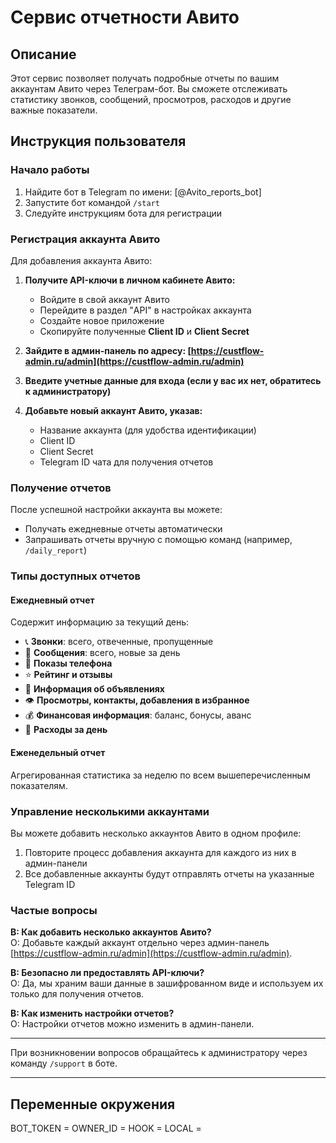 # Сервис отчетности Авито

## Описание
Этот сервис позволяет получать подробные отчеты по вашим аккаунтам Авито через Телеграм-бот. Вы сможете отслеживать статистику звонков, сообщений, просмотров, расходов и другие важные показатели.

## Инструкция пользователя

### Начало работы
1. Найдите бот в Telegram по имени: [@Avito_reports_bot]
2. Запустите бот командой `/start`
3. Следуйте инструкциям бота для регистрации

### Регистрация аккаунта Авито
Для добавления аккаунта Авито:

1. **Получите API-ключи в личном кабинете Авито:**
   - Войдите в свой аккаунт Авито
   - Перейдите в раздел "API" в настройках аккаунта
   - Создайте новое приложение
   - Скопируйте полученные **Client ID** и **Client Secret**

2. **Зайдите в админ-панель по адресу: [https://custflow-admin.ru/admin](https://custflow-admin.ru/admin)**

3. **Введите учетные данные для входа (если у вас их нет, обратитесь к администратору)**

4. **Добавьте новый аккаунт Авито, указав:**
   - Название аккаунта (для удобства идентификации)
   - Client ID
   - Client Secret
   - Telegram ID чата для получения отчетов

### Получение отчетов
После успешной настройки аккаунта вы можете:

- Получать ежедневные отчеты автоматически
- Запрашивать отчеты вручную с помощью команд (например, `/daily_report`)

### Типы доступных отчетов

#### Ежедневный отчет
Содержит информацию за текущий день:
- 📞 **Звонки**: всего, отвеченные, пропущенные
- 💬 **Сообщения**: всего, новые за день
- 📱 **Показы телефона**
- ⭐ **Рейтинг и отзывы**
- 📝 **Информация об объявлениях**
- 👁 **Просмотры, контакты, добавления в избранное**
- 💰 **Финансовая информация**: баланс, бонусы, аванс
- 💸 **Расходы за день**

#### Еженедельный отчет
Агрегированная статистика за неделю по всем вышеперечисленным показателям.

### Управление несколькими аккаунтами
Вы можете добавить несколько аккаунтов Авито в одном профиле:
1. Повторите процесс добавления аккаунта для каждого из них в админ-панели
2. Все добавленные аккаунты будут отправлять отчеты на указанные Telegram ID

### Частые вопросы

**В: Как добавить несколько аккаунтов Авито?**  
О: Добавьте каждый аккаунт отдельно через админ-панель [https://custflow-admin.ru/admin](https://custflow-admin.ru/admin).

**В: Безопасно ли предоставлять API-ключи?**  
О: Да, мы храним ваши данные в зашифрованном виде и используем их только для получения отчетов.

**В: Как изменить настройки отчетов?**  
О: Настройки отчетов можно изменить в админ-панели.

---

При возникновении вопросов обращайтесь к администратору через команду `/support` в боте.

---

## Переменные окружения
BOT_TOKEN = 
OWNER_ID =
HOOK = 
LOCAL = 
